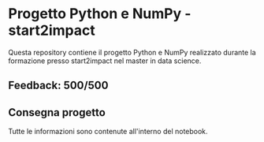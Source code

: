 # Progetto Python e NumPy - start2impact

Questa repository contiene il progetto Python e NumPy realizzato durante la formazione presso start2impact nel master in data science.

## Feedback: 500/500

## Consegna progetto

Tutte le informazioni sono contenute all'interno del notebook.